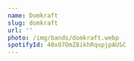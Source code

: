 ```yaml
---
name: Domkraft
slug: domkraft
url: ''
photo: /img/bands/domkraft.webp
spotifyId: 40xO7OmZ8ikhRqupjpAUSC
---
```

